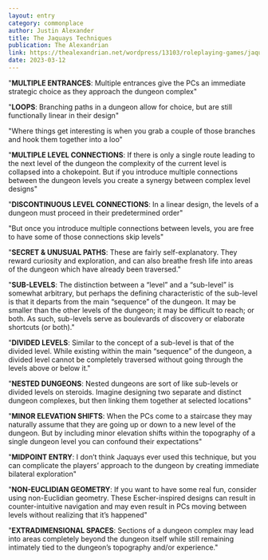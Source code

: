 ```yaml
---
layout: entry
category: commonplace
author: Justin Alexander
title: The Jaquays Techniques
publication: The Alexandrian
link: https://thealexandrian.net/wordpress/13103/roleplaying-games/jaquaying-the-dungeon-part-2-the-jaquays-techniques
date: 2023-03-12
---
```


"**MULTIPLE ENTRANCES**: Multiple entrances give the PCs an immediate strategic choice as they approach the dungeon complex"

"**LOOPS**: Branching paths in a dungeon allow for choice, but are still functionally linear in their design"

"Where things get interesting is when you grab a couple of those branches and hook them together into a loo"

"**MULTIPLE LEVEL CONNECTIONS**: If there is only a single route leading to the next level of the dungeon the complexity of the current level is collapsed into a chokepoint. But if you introduce multiple connections between the dungeon levels you create a synergy between complex level designs"

"**DISCONTINUOUS LEVEL CONNECTIONS**: In a linear design, the levels of a dungeon must proceed in their predetermined order"

"But once you introduce multiple connections between levels, you are free to have some of those connections skip levels"

"**SECRET & UNUSUAL PATHS**: These are fairly self-explanatory. They reward curiosity and exploration, and can also breathe fresh life into areas of the dungeon which have already been traversed."

"**SUB-LEVELS**: The distinction between a “level” and a “sub-level” is somewhat arbitrary, but perhaps the defining characteristic of the sub-level is that it departs from the main “sequence” of the dungeon. It may be smaller than the other levels of the dungeon; it may be difficult to reach; or both. As such, sub-levels serve as boulevards of discovery or elaborate shortcuts (or both)."

"**DIVIDED LEVELS**: Similar to the concept of a sub-level is that of the divided level. While existing within the main “sequence” of the dungeon, a divided level cannot be completely traversed without going through the levels above or below it."

"**NESTED DUNGEONS**: Nested dungeons are sort of like sub-levels or divided levels on steroids. Imagine designing two separate and distinct dungeon complexes, but then linking them together at selected locations"

"**MINOR ELEVATION SHIFTS**: When the PCs come to a staircase they may naturally assume that they are going up or down to a new level of the dungeon. But by including minor elevation shifts within the topography of a single dungeon level you can confound their expectations"

"**MIDPOINT ENTRY**: I don’t think Jaquays ever used this technique, but you can complicate the players’ approach to the dungeon by creating immediate bilateral exploration"

"**NON-EUCLIDIAN GEOMETRY**: If you want to have some real fun, consider using non-Euclidian geometry. These Escher-inspired designs can result in counter-intuitive navigation and may even result in PCs moving between levels without realizing that it’s happened"

"**EXTRADIMENSIONAL SPACES**: Sections of a dungeon complex may lead into areas completely beyond the dungeon itself while still remaining intimately tied to the dungeon’s topography and/or experience."
